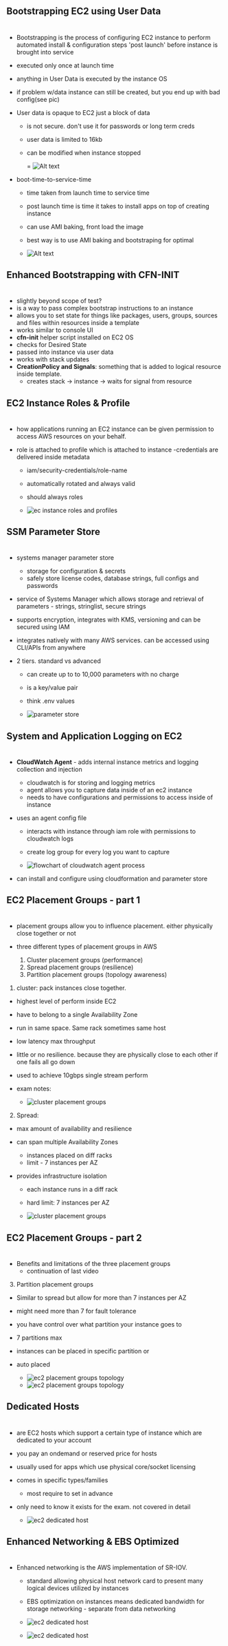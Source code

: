 ## Bootstrapping EC2 using User Data

#

- Bootstrapping is the process of configuring EC2 instance to perform automated install & configuration steps 'post launch' before instance is brought into service
- executed only once at launch time
- anything in User Data is executed by the instance OS
- if problem w/data instance can still be created, but you end up with bad config(see pic)
- User data is opaque to EC2 just a block of data

  - is not secure. don't use it for passwords or long term creds
  - user data is limited to 16kb
  - can be modified when instance stopped

    = ![Alt text](img/ecbootstrap.png 'workflow')

- boot-time-to-service-time

  - time taken from launch time to service time
  - post launch time is time it takes to install apps on top of creating instance
  - can use AMI baking, front load the image
  - best way is to use AMI baking and bootstraping for optimal

  - ![Alt text](img/ec2boottime.png 'best practices')

## Enhanced Bootstrapping with CFN-INIT

#

- slightly beyond scope of test?
- is a way to pass complex bootstrap instructions to an instance
- allows you to set state for things like packages, users, groups, sources and files within resources inside a template
- works similar to console UI
- **cfn-init** helper script installed on EC2 OS
- checks for Desired State
- passed into instance via user data
- works with stack updates
- **CreationPolicy and Signals**: something that is added to logical resource inside template.
  - creates stack -> instance -> waits for signal from resource

## EC2 Instance Roles & Profile

#

- how applications running an EC2 instance can be given permission to access AWS resources on your behalf.
- role is attached to profile which is attached to instance
  -credentials are delivered inside metadata

  - iam/security-credentials/role-name
  - automatically rotated and always valid
  - should always roles

  - ![ec instance roles and profiles](img/ec2instanceroles.png)

## SSM Parameter Store

#

- systems manager parameter store
  - storage for configuration & secrets
  - safely store license codes, database strings, full configs and passwords
- service of Systems Manager which allows storage and retrieval of parameters - strings, stringlist, secure strings
- supports encryption, integrates with KMS, versioning and can be secured using IAM
- integrates natively with many AWS services. can be accessed using CLI/APIs from anywhere
- 2 tiers. standard vs advanced

  - can create up to to 10,000 parameters with no charge
  - is a key/value pair
  - think .env values

  - ![parameter store](img/ec2parameterstore.png)

## System and Application Logging on EC2

#

- **CloudWatch Agent** - adds internal instance metrics and logging collection and injection
  - cloudwatch is for storing and logging metrics
  - agent allows you to capture data inside of an ec2 instance
  - needs to have configurations and permissions to access inside of instance
- uses an agent config file

  - interacts with instance through iam role with permissions to cloudwatch logs
  - create log group for every log you want to capture

  - ![flowchart of cloudwatch agent process](img/ec2cloudwatchagent.png)

- can install and configure using cloudformation and parameter store

## EC2 Placement Groups - part 1

#

- placement groups allow you to influence placement. either physically close together or not

- three different types of placement groups in AWS

  1. Cluster placement groups (performance)
  2. Spread placement groups (resilience)
  3. Partition placement groups (topology awareness)

1. cluster: pack instances close together.

- highest level of perform inside EC2
- have to belong to a single Availability Zone
- run in same space. Same rack sometimes same host
- low latency max throughput
- little or no resilience. because they are physically close to each other
  if one fails all go down
- used to achieve 10gbps single stream perform
- exam notes:

  - ![cluster placement groups](img/ec2cluster.png)

2. Spread:

- max amount of availability and resilience
- can span multiple Availability Zones
  - instances placed on diff racks
  - limit - 7 instances per AZ
- provides infrastructure isolation

  - each instance runs in a diff rack
  - hard limit: 7 instances per AZ

  - ![cluster placement groups](img/ec2spread.png)

## EC2 Placement Groups - part 2

#

- Benefits and limitations of the three placement groups
  - continuation of last video

3. Partition placement groups

- Similar to spread but allow for more than 7 instances per AZ
- might need more than 7 for fault tolerance
- you have control over what partition your instance goes to
- 7 partitions max
- instances can be placed in specific partition or
- auto placed

  - ![ec2 placement groups topology](img/ec2pg1.png)
  - ![ec2 placement groups topology](img/ec2pg2.png)

## Dedicated Hosts

#

- are EC2 hosts which support a certain type of instance which are dedicated to your account
- you pay an ondemand or reserved price for hosts
- usually used for apps which use physical core/socket licensing
- comes in specific types/families

  - most require to set in advance

- only need to know it exists for the exam. not covered in detail
  - ![ec2 dedicated host](img/ec2dedicatedhost.png)

## Enhanced Networking & EBS Optimized

#

- Enhanced networking is the AWS implementation of SR-IOV.

  - standard allowing physical host network card to present many logical devices utilized by instances
  - EBS optimization on instances means dedicated bandwidth for storage networking - separate from data networking

  - ![ec2 dedicated host](img/ec2enhancednetworking.png)
  - ![ec2 dedicated host](img/ec2EBSoptimized.png)
